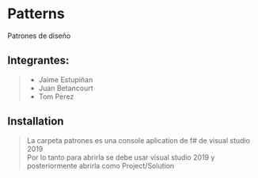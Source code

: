 ﻿# Patterns
Patrones de diseño
## Integrantes:
>* Jaime Estupiñan
>* Juan Betancourt
>* Tom Perez

## Installation

> La carpeta patrones es una console aplication de f# de visual studio 2019 <br/>
> Por lo tanto para abrirla se debe usar visual studio 2019 y posteriormente abrirla como Project/Solution
